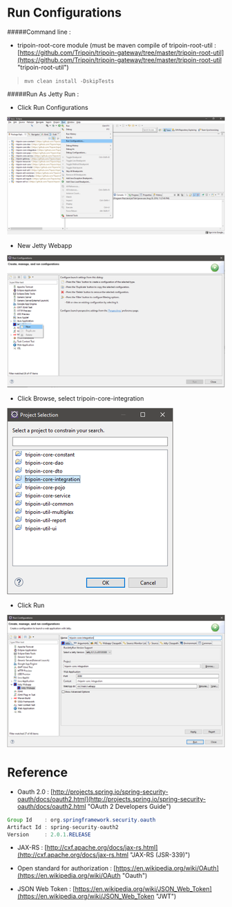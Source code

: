 # Run Configurations

#####Command line :
* tripoin-root-core module
(must be maven compile of tripoin-root-util : [https://github.com/Tripoin/tripoin-gateway/tree/master/tripoin-root-util](https://github.com/Tripoin/tripoin-gateway/tree/master/tripoin-root-util "tripoin-root-util")

> ``mvn clean install -DskipTests``
 
#####Run As Jetty Run :

* Click Run Configurations

![alt tag](https://raw.githubusercontent.com/Tripoin/tripoin-resources/master/tripoin-image/Setting%20Environment%205.png)

* New Jetty Webapp

![alt tag](https://raw.githubusercontent.com/Tripoin/tripoin-resources/master/tripoin-image/Setting%20Environment%206.png)

* Click Browse, select tripoin-core-integration

![alt tag](https://raw.githubusercontent.com/Tripoin/tripoin-resources/master/tripoin-image/Setting%20Environment%207.png)

* Click Run

![alt tag](https://raw.githubusercontent.com/Tripoin/tripoin-resources/master/tripoin-image/Setting%20Environment%208.png)


# Reference
+ Oauth 2.0 : [http://projects.spring.io/spring-security-oauth/docs/oauth2.html](http://projects.spring.io/spring-security-oauth/docs/oauth2.html "OAuth 2 Developers Guide")

```java
Group Id    : org.springframework.security.oauth
Artifact Id : spring-security-oauth2
Version     : 2.0.1.RELEASE
``` 

+ JAX-RS : [http://cxf.apache.org/docs/jax-rs.html](http://cxf.apache.org/docs/jax-rs.html "JAX-RS (JSR-339)")

+ Open standard for authorization : [https://en.wikipedia.org/wiki/OAuth](https://en.wikipedia.org/wiki/OAuth "Oauth")

+ JSON Web Token : [https://en.wikipedia.org/wiki/JSON_Web_Token](https://en.wikipedia.org/wiki/JSON_Web_Token "JWT")
